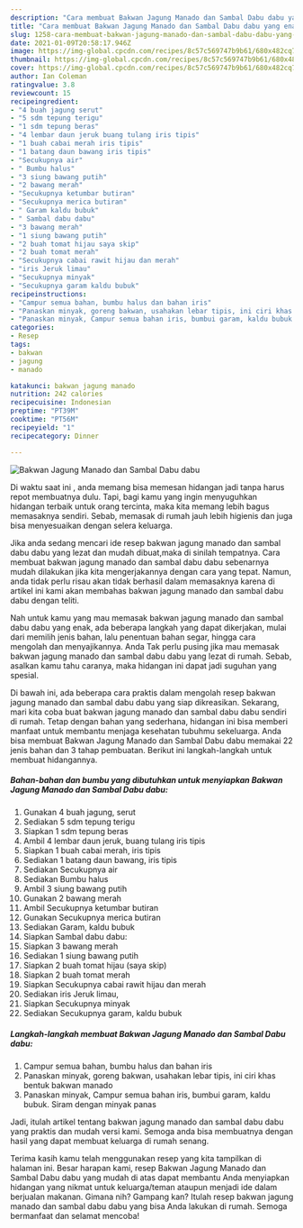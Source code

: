 ```yaml
---
description: "Cara membuat Bakwan Jagung Manado dan Sambal Dabu dabu yang enak dan Mudah Dibuat"
title: "Cara membuat Bakwan Jagung Manado dan Sambal Dabu dabu yang enak dan Mudah Dibuat"
slug: 1258-cara-membuat-bakwan-jagung-manado-dan-sambal-dabu-dabu-yang-enak-dan-mudah-dibuat
date: 2021-01-09T20:58:17.946Z
image: https://img-global.cpcdn.com/recipes/8c57c569747b9b61/680x482cq70/bakwan-jagung-manado-dan-sambal-dabu-dabu-foto-resep-utama.jpg
thumbnail: https://img-global.cpcdn.com/recipes/8c57c569747b9b61/680x482cq70/bakwan-jagung-manado-dan-sambal-dabu-dabu-foto-resep-utama.jpg
cover: https://img-global.cpcdn.com/recipes/8c57c569747b9b61/680x482cq70/bakwan-jagung-manado-dan-sambal-dabu-dabu-foto-resep-utama.jpg
author: Ian Coleman
ratingvalue: 3.8
reviewcount: 15
recipeingredient:
- "4 buah jagung serut"
- "5 sdm tepung terigu"
- "1 sdm tepung beras"
- "4 lembar daun jeruk buang tulang iris tipis"
- "1 buah cabai merah iris tipis"
- "1 batang daun bawang iris tipis"
- "Secukupnya air"
- " Bumbu halus"
- "3 siung bawang putih"
- "2 bawang merah"
- "Secukupnya ketumbar butiran"
- "Secukupnya merica butiran"
- " Garam kaldu bubuk"
- " Sambal dabu dabu"
- "3 bawang merah"
- "1 siung bawang putih"
- "2 buah tomat hijau saya skip"
- "2 buah tomat merah"
- "Secukupnya cabai rawit hijau dan merah"
- "iris Jeruk limau"
- "Secukupnya minyak"
- "Secukupnya garam kaldu bubuk"
recipeinstructions:
- "Campur semua bahan, bumbu halus dan bahan iris"
- "Panaskan minyak, goreng bakwan, usahakan lebar tipis, ini ciri khas bentuk bakwan manado"
- "Panaskan minyak, Campur semua bahan iris, bumbui garam, kaldu bubuk. Siram dengan minyak panas"
categories:
- Resep
tags:
- bakwan
- jagung
- manado

katakunci: bakwan jagung manado 
nutrition: 242 calories
recipecuisine: Indonesian
preptime: "PT39M"
cooktime: "PT56M"
recipeyield: "1"
recipecategory: Dinner

---
```



![Bakwan Jagung Manado dan Sambal Dabu dabu](https://img-global.cpcdn.com/recipes/8c57c569747b9b61/680x482cq70/bakwan-jagung-manado-dan-sambal-dabu-dabu-foto-resep-utama.jpg)

Di waktu  saat ini , anda memang bisa memesan hidangan jadi tanpa harus repot membuatnya dulu. Tapi, bagi kamu yang ingin menyuguhkan hidangan terbaik untuk orang tercinta, maka kita memang lebih bagus memasaknya sendiri. Sebab, memasak di rumah jauh lebih higienis dan juga bisa menyesuaikan dengan selera keluarga.

Jika anda sedang mencari ide resep bakwan jagung manado dan sambal dabu dabu yang lezat dan mudah dibuat,maka di sinilah tempatnya. Cara membuat bakwan jagung manado dan sambal dabu dabu  sebenarnya mudah dilakukan jika kita mengerjakannya dengan cara yang tepat. Namun, anda tidak perlu risau akan tidak berhasil dalam memasaknya 
karena di artikel ini kami akan membahas bakwan jagung manado dan sambal dabu dabu dengan teliti.  



Nah untuk kamu yang mau memasak bakwan jagung manado dan sambal dabu dabu yang enak, ada beberapa langkah yang dapat dikerjakan, mulai dari memilih jenis bahan, lalu penentuan bahan segar, hingga cara mengolah dan menyajikannya. Anda Tak perlu pusing jika mau memasak bakwan jagung manado dan sambal dabu dabu yang lezat di rumah. Sebab, asalkan kamu  tahu caranya, maka hidangan ini dapat jadi suguhan yang spesial.

Di bawah ini, ada beberapa cara praktis  dalam mengolah resep bakwan jagung manado dan sambal dabu dabu yang siap dikreasikan. Sekarang, mari kita coba buat bakwan jagung manado dan sambal dabu dabu sendiri di rumah. Tetap dengan bahan yang sederhana, hidangan ini bisa memberi manfaat untuk membantu menjaga kesehatan tubuhmu sekeluarga. Anda bisa membuat Bakwan Jagung Manado dan Sambal Dabu dabu memakai 22 jenis bahan dan 3 tahap pembuatan. Berikut ini langkah-langkah untuk membuat hidangannya.

<!--inarticleads1-->

##### Bahan-bahan dan bumbu yang dibutuhkan untuk menyiapkan Bakwan Jagung Manado dan Sambal Dabu dabu:

1. Gunakan 4 buah jagung, serut
1. Sediakan 5 sdm tepung terigu
1. Siapkan 1 sdm tepung beras
1. Ambil 4 lembar daun jeruk, buang tulang iris tipis
1. Siapkan 1 buah cabai merah, iris tipis
1. Sediakan 1 batang daun bawang, iris tipis
1. Sediakan Secukupnya air
1. Sediakan  Bumbu halus
1. Ambil 3 siung bawang putih
1. Gunakan 2 bawang merah
1. Ambil Secukupnya ketumbar butiran
1. Gunakan Secukupnya merica butiran
1. Sediakan  Garam, kaldu bubuk
1. Siapkan  Sambal dabu dabu:
1. Siapkan 3 bawang merah
1. Sediakan 1 siung bawang putih
1. Siapkan 2 buah tomat hijau (saya skip)
1. Siapkan 2 buah tomat merah
1. Siapkan Secukupnya cabai rawit hijau dan merah
1. Sediakan iris Jeruk limau,
1. Siapkan Secukupnya minyak
1. Sediakan Secukupnya garam, kaldu bubuk




<!--inarticleads2-->

##### Langkah-langkah membuat Bakwan Jagung Manado dan Sambal Dabu dabu:

1. Campur semua bahan, bumbu halus dan bahan iris
1. Panaskan minyak, goreng bakwan, usahakan lebar tipis, ini ciri khas bentuk bakwan manado
1. Panaskan minyak, Campur semua bahan iris, bumbui garam, kaldu bubuk. Siram dengan minyak panas




Jadi, itulah artikel tentang  bakwan jagung manado dan sambal dabu dabu  yang praktis dan mudah versi kami. Semoga anda bisa membuatnya dengan hasil yang dapat membuat keluarga di rumah senang. 

Terima kasih kamu telah menggunakan resep yang kita tampilkan di halaman ini. Besar harapan kami, resep  Bakwan Jagung Manado dan Sambal Dabu dabu yang mudah di atas dapat membantu Anda menyiapkan hidangan yang nikmat untuk keluarga/teman ataupun menjadi ide dalam berjualan makanan. Gimana nih? Gampang kan? Itulah resep bakwan jagung manado dan sambal dabu dabu yang bisa Anda lakukan di rumah. Semoga bermanfaat dan selamat mencoba!

